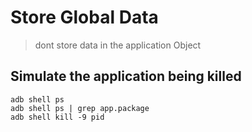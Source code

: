 # Store Global Data #

>dont store data in the application Object

## Simulate the application being killed ##

    adb shell ps
	adb shell ps | grep app.package
	adb shell kill -9 pid